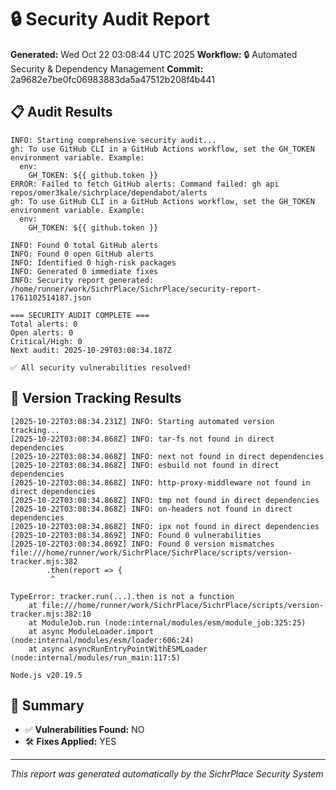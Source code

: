 # 🔒 Security Audit Report

**Generated:** Wed Oct 22 03:08:44 UTC 2025
**Workflow:** 🔒 Automated Security & Dependency Management
**Commit:** 2a9682e7be0fc06983883da5a47512b208f4b441

## 📋 Audit Results
```
INFO: Starting comprehensive security audit...
gh: To use GitHub CLI in a GitHub Actions workflow, set the GH_TOKEN environment variable. Example:
  env:
    GH_TOKEN: ${{ github.token }}
ERROR: Failed to fetch GitHub alerts: Command failed: gh api repos/omer3kale/sichrplace/dependabot/alerts
gh: To use GitHub CLI in a GitHub Actions workflow, set the GH_TOKEN environment variable. Example:
  env:
    GH_TOKEN: ${{ github.token }}

INFO: Found 0 total GitHub alerts
INFO: Found 0 open GitHub alerts
INFO: Identified 0 high-risk packages
INFO: Generated 0 immediate fixes
INFO: Security report generated: /home/runner/work/SichrPlace/SichrPlace/security-report-1761102514187.json

=== SECURITY AUDIT COMPLETE ===
Total alerts: 0
Open alerts: 0
Critical/High: 0
Next audit: 2025-10-29T03:08:34.187Z

✅ All security vulnerabilities resolved!
```

## 🔄 Version Tracking Results
```
[2025-10-22T03:08:34.231Z] INFO: Starting automated version tracking...
[2025-10-22T03:08:34.868Z] INFO: tar-fs not found in direct dependencies
[2025-10-22T03:08:34.868Z] INFO: next not found in direct dependencies
[2025-10-22T03:08:34.868Z] INFO: esbuild not found in direct dependencies
[2025-10-22T03:08:34.868Z] INFO: http-proxy-middleware not found in direct dependencies
[2025-10-22T03:08:34.868Z] INFO: tmp not found in direct dependencies
[2025-10-22T03:08:34.868Z] INFO: on-headers not found in direct dependencies
[2025-10-22T03:08:34.868Z] INFO: ipx not found in direct dependencies
[2025-10-22T03:08:34.869Z] INFO: Found 0 vulnerabilities
[2025-10-22T03:08:34.869Z] INFO: Found 0 version mismatches
file:///home/runner/work/SichrPlace/SichrPlace/scripts/version-tracker.mjs:382
        .then(report => {
         ^

TypeError: tracker.run(...).then is not a function
    at file:///home/runner/work/SichrPlace/SichrPlace/scripts/version-tracker.mjs:382:10
    at ModuleJob.run (node:internal/modules/esm/module_job:325:25)
    at async ModuleLoader.import (node:internal/modules/esm/loader:606:24)
    at async asyncRunEntryPointWithESMLoader (node:internal/modules/run_main:117:5)

Node.js v20.19.5
```

## 🎯 Summary
- ✅ **Vulnerabilities Found:** NO
- 🛠️ **Fixes Applied:** YES

---
*This report was generated automatically by the SichrPlace Security System*
